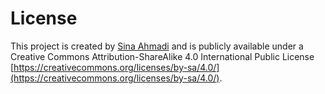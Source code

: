 # License

This project is created by [Sina Ahmadi](https://sinaahmadi.github.io/) and is publicly available under a Creative Commons Attribution-ShareAlike 4.0 International Public License [https://creativecommons.org/licenses/by-sa/4.0/](https://creativecommons.org/licenses/by-sa/4.0/). 


